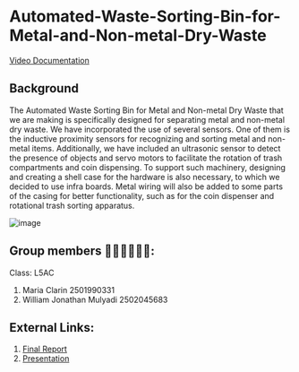 # Automated-Waste-Sorting-Bin-for-Metal-and-Non-metal-Dry-Waste
[Video Documentation](https://drive.google.com/file/d/1lNch-ycJEfYsUh_SbZr3jRB_JyjQWLsj/view?usp=sharing)
## Background
The Automated Waste Sorting Bin for Metal and Non-metal Dry Waste that we are making is specifically designed for separating metal and non-metal dry waste. We have incorporated the use of several sensors. One of them is the inductive proximity sensors for recognizing and sorting metal and non-metal items. Additionally, we have included an ultrasonic sensor to detect the presence of objects and servo motors to facilitate the rotation of trash compartments and coin dispensing. To support such machinery, designing and creating a shell case for the hardware is also necessary, to which we decided to use infra boards. Metal wiring will also be added to some parts of the casing for better functionality, such as for the coin dispenser and rotational trash sorting apparatus. 

![image](https://github.com/willamjonathan/Automated-Waste-Sorting-Bin-for-Metal-and-Non-metal-Dry-Waste/assets/91537837/8939ae9f-641e-4352-b210-5b9e8b0768ee)

## Group members 🙋🏻‍♀️🙋🏻‍♂️:
Class: L5AC
1.	Maria Clarin 2501990331
2.	William Jonathan Mulyadi 2502045683

## External Links:
1. [Final Report](https://docs.google.com/document/d/1HdJYnLr0pcaK3_dmM7nrazA9XFQxkdvXkuwNONDwjgk/edit?usp=sharing)
2. [Presentation](https://www.canva.com/design/DAF24SZOGOg/o9G3b1ljPQYYyLODcRFMuw/edit?utm_content=DAF24SZOGOg&utm_campaign=designshare&utm_medium=link2&utm_source=sharebutton)

